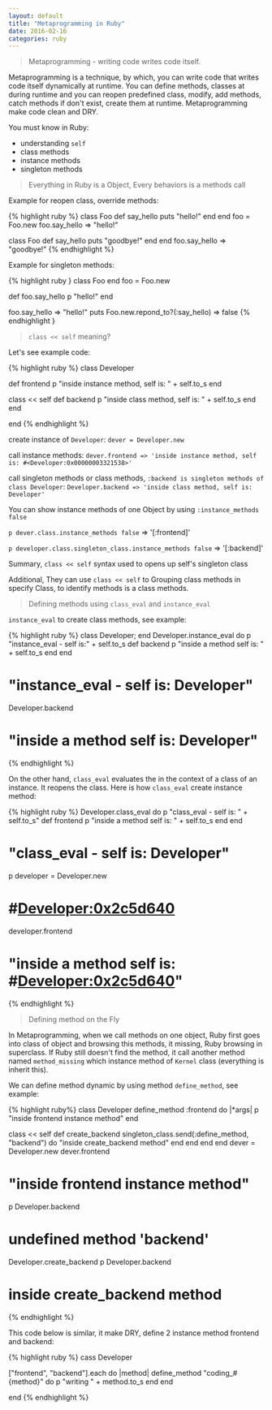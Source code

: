 ```yaml
---
layout: default
title: "Metaprogramming in Ruby"
date: 2016-02-16
categories: ruby
---
```


> Metaprogramming - writing code writes code itself.

Metaprogramming is a technique, by which, you can write code that writes code itself dynamically at runtime.
You can define methods, classes at during runtime and you can reopen predefined class, modify, add methods, catch methods if don't exist, create them at runtime.
Metaprogramming make code clean and DRY.

You must know in Ruby:

  - understanding `self`
  - class methods
  - instance methods
  - singleton methods

> Everything in Ruby is a Object, Every behaviors is a methods call

Example for reopen class, override methods:

{% highlight ruby %}
class Foo
  def say_hello
    puts "hello!"
  end
end
foo = Foo.new
foo.say_hello
=> "hello!"

class Foo
  def say_hello
    puts "goodbye!"
  end
end
foo.say_hello
=> "goodbye!"
{% endhighlight %}

Example for singleton methods:

{% highlight ruby }
class Foo
end
foo = Foo.new

def foo.say_hello
 p "hello!"
end

foo.say_hello
=> "hello!"
puts Foo.new.repond_to?(:say_hello)
=> false
{% endhighlight }

> `class << self` meaning?

Let's see example code:

{% highlight ruby %}
class Developer

  def frontend
    p "inside instance method, self is: " + self.to_s
  end

  class << self
    def backend
      p "inside class method, self is: " + self.to_s
    end
  end

end
{% endhighlight %}

create instance of `Developer`: `dever = Developer.new`

call instance methods: `dever.frontend => 'inside instance method, self is: #<Developer:0x00000003321538>'`

call singleton methods or class methods, `:backend is singleton methods of class Developer`: `Developer.backend => 'inside class method, self is: Developer'`

You can show instance methods of one Object by using `:instance_methods false`

`p dever.class.instance_methods false` => '[:frontend]'

`p developer.class.singleton_class.instance_methods false` => '[:backend]'

Summary, `class << self` syntax used to opens up self's singleton class

Additional, They can use `class << self` to Grouping class methods in specify Class, to identify methods is a class methods.

> Defining methods using `class_eval` and `instance_eval`

`instance_eval` to create class methods, see example:

{% highlight ruby %}
class Developer; end
Developer.instance_eval do
  p "instance_eval - self is:" + self.to_s
  def backend
    p "inside a method self is: " + self.to_s
  end
end
# "instance_eval - self is: Developer"

Developer.backend
# "inside a method self is: Developer"
{% endhighlight %}

On the other hand, `class_eval` evaluates the in the context of a class of an instance. It reopens the class.
Here is how `class_eval` create instance method:

{% highlight ruby %}
Developer.class_eval do
  p "class_eval - self is: " + self.to_s"
  def frontend
    p "inside a method self is: " + self.to_s
  end
end
# "class_eval - self is: Developer"

p developer = Developer.new
# #<Developer:0x2c5d640>

developer.frontend
# "inside a method self is: #<Developer:0x2c5d640>"
{% endhighlight %}

> Defining method on the Fly

In Metaprogramming, when we call methods on one object, Ruby first goes into class of object and browsing this methods, it missing, Ruby browsing in superclass. If Ruby still doesn't find the method, it call another method named `method_missing` which instance method of `Kernel` class (everything is inherit this).

We can define method dynamic by using method `define_method`, see example:

{% highlight ruby%}
class Developer
  define_method :frontend do |*args|
    p "inside frontend instance method"
  end

  class << self
    def create_backend
      singleton_class.send(:define_method, "backend") do
        "inside create_backend method"
      end
    end
  end
end
dever = Developer.new
dever.frontend
# "inside frontend instance method"

p Developer.backend
# undefined method 'backend'

Developer.create_backend
p Developer.backend
# inside create_backend method
{% endhighlight %}

This code below is similar, it make DRY, define 2 instance method frontend and backend:

{% highlight ruby %}
cass Developer

  ["frontend", "backend"].each do |method|
    define_method "coding_#{method}" do
      p "writing " + method.to_s
    end
  end

end
{% endhighlight %}

